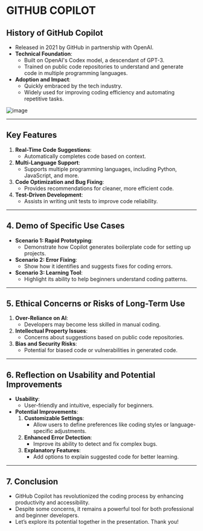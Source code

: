 # GITHUB COPILOT




## History of GitHub Copilot
  - Released in 2021 by GitHub in partnership with OpenAI.
- **Technical Foundation**:
  - Built on OpenAI's Codex model, a descendant of GPT-3.
  - Trained on public code repositories to understand and generate code in multiple programming languages.
- **Adoption and Impact**:
  - Quickly embraced by the tech industry.
  - Widely used for improving coding efficiency and automating repetitive tasks.

![image](https://github.com/user-attachments/assets/5c464435-b2d9-4419-ac28-149d9957b89a)

---

## Key Features
1. **Real-Time Code Suggestions**:
   - Automatically completes code based on context.
2. **Multi-Language Support**:
   - Supports multiple programming languages, including Python, JavaScript, and more.
3. **Code Optimization and Bug Fixing**:
   - Provides recommendations for cleaner, more efficient code.
4. **Test-Driven Development**:
   - Assists in writing unit tests to improve code reliability.

---

## 4. Demo of Specific Use Cases
- **Scenario 1: Rapid Prototyping**:
  - Demonstrate how Copilot generates boilerplate code for setting up projects.
- **Scenario 2: Error Fixing**:
  - Show how it identifies and suggests fixes for coding errors.
- **Scenario 3: Learning Tool**:
  - Highlight its ability to help beginners understand coding patterns.

---

## 5. Ethical Concerns or Risks of Long-Term Use
1. **Over-Reliance on AI**:
   - Developers may become less skilled in manual coding.
2. **Intellectual Property Issues**:
   - Concerns about suggestions based on public code repositories.
3. **Bias and Security Risks**:
   - Potential for biased code or vulnerabilities in generated code.

---

## 6. Reflection on Usability and Potential Improvements
- **Usability**:
  - User-friendly and intuitive, especially for beginners.
- **Potential Improvements**:
  1. **Customizable Settings**:
     - Allow users to define preferences like coding styles or language-specific adjustments.
  2. **Enhanced Error Detection**:
     - Improve its ability to detect and fix complex bugs.
  3. **Explanatory Features**:
     - Add options to explain suggested code for better learning.

---

## 7. Conclusion
- GitHub Copilot has revolutionized the coding process by enhancing productivity and accessibility.
- Despite some concerns, it remains a powerful tool for both professional and beginner developers.
- Let’s explore its potential together in the presentation. Thank you!
